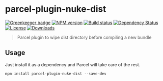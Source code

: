 # parcel-plugin-nuke-dist

[![Greenkeeper badge][greenkeeper-image]][greenkeeper-url]
[![NPM version][npm-image]][npm-url]
[![Build status][travis-image]][travis-url]
[![Dependency Status][david-image]][david-url]
[![License][license-image]][license-url]
[![Downloads][downloads-image]][downloads-url]

> Parcel plugin to wipe dist directory before compiling a new bundle

## Usage

Just install it as a dependency and Parcel will take care of the rest.

```
npm install parcel-plugin-nuke-dist --save-dev
```

[greenkeeper-image]: https://badges.greenkeeper.io/RadValentin/parcel-plugin-nuke-dist.svg
[greenkeeper-url]: https://greenkeeper.io/
[npm-image]: https://img.shields.io/npm/v/parcel-plugin-nuke-dist.svg?style=flat-square
[npm-url]: https://npmjs.org/package/parcel-plugin-nuke-dist
[travis-image]: https://img.shields.io/travis/RadValentin/parcel-plugin-nuke-dist.svg?style=flat-square
[travis-url]: https://travis-ci.org/RadValentin/parcel-plugin-nuke-dist
[david-image]: http://img.shields.io/david/RadValentin/parcel-plugin-nuke-dist.svg?style=flat-square
[david-url]: https://david-dm.org/RadValentin/parcel-plugin-nuke-dist
[license-image]: http://img.shields.io/npm/l/parcel-plugin-nuke-dist.svg?style=flat-square
[license-url]: LICENSE
[downloads-image]: http://img.shields.io/npm/dm/parcel-plugin-nuke-dist.svg?style=flat-square
[downloads-url]: https://npmjs.org/package/parcel-plugin-nuke-dist